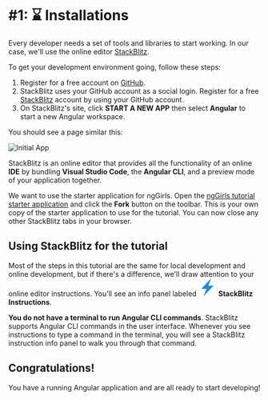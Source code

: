 # \#1: ⌛ Installations

Every developer needs a set of tools and libraries to start working. In our case, we'll use the online editor [StackBlitz](https://stackblitz.com/).

To get your development environment going, follow these steps:

1. Register for a free account on [GitHub](https://github.com/).
2. StackBlitz uses your GitHub account as a social login. Register for a free [StackBlitz](https://stackblitz.com) account by using your GitHub account.
3. On StackBlitz's site, click **START A NEW APP** then select **Angular** to start a new Angular workspace. 

You should see a page similar this:

![Initial App](https://github.com/ng-girls/todo-list-tutorial/raw/stackblitz/assets/initial-app-stackblitz.png)

StackBlitz is an online editor that provides all the functionality of an online **IDE** by bundling **Visual Studio Code**, the **Angular CLI**, and a preview mode of your application together.

We want to use the starter application for ngGirls. Open the [ngGirls tutorial starter application](https://stackblitz.com/github/ng-girls/todo-list-tutorial/tree/master/examples/01-installations) and click the **Fork** button on the toolbar. This is your own copy of the starter application to use for the tutorial. You can now close any other StackBlitz tabs in your browser.

## Using StackBlitz for the tutorial

Most of the steps in this tutorial are the same for local development and online development, but if there's a difference, we'll draw attention to your online editor instructions. You'll see an info panel labeled ![](../../.gitbook/assets/stackblitz-hint.svg) **StackBlitz Instructions**.

**You do not have a terminal to run Angular CLI commands**. StackBlitz supports Angular CLI commands in the user interface. Whenever you see instructions to type a command in the terminal, you will see a StackBlitz instruction info panel to walk you through that command.

## Congratulations!

You have a running Angular application and are all ready to start developing!

